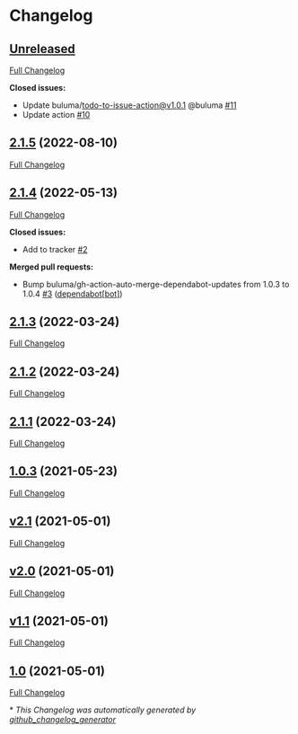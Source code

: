 # Changelog

## [Unreleased](https://github.com/buluma/ansible-role-repo_epel/tree/HEAD)

[Full Changelog](https://github.com/buluma/ansible-role-repo_epel/compare/2.1.5...HEAD)

**Closed issues:**

- Update buluma/todo-to-issue-action@v1.0.1 @buluma [\#11](https://github.com/buluma/ansible-role-repo_epel/issues/11)
- Update action [\#10](https://github.com/buluma/ansible-role-repo_epel/issues/10)

## [2.1.5](https://github.com/buluma/ansible-role-repo_epel/tree/2.1.5) (2022-08-10)

[Full Changelog](https://github.com/buluma/ansible-role-repo_epel/compare/2.1.4...2.1.5)

## [2.1.4](https://github.com/buluma/ansible-role-repo_epel/tree/2.1.4) (2022-05-13)

[Full Changelog](https://github.com/buluma/ansible-role-repo_epel/compare/2.1.3...2.1.4)

**Closed issues:**

- Add to tracker [\#2](https://github.com/buluma/ansible-role-repo_epel/issues/2)

**Merged pull requests:**

- Bump buluma/gh-action-auto-merge-dependabot-updates from 1.0.3 to 1.0.4 [\#3](https://github.com/buluma/ansible-role-repo_epel/pull/3) ([dependabot[bot]](https://github.com/apps/dependabot))

## [2.1.3](https://github.com/buluma/ansible-role-repo_epel/tree/2.1.3) (2022-03-24)

[Full Changelog](https://github.com/buluma/ansible-role-repo_epel/compare/2.1.2...2.1.3)

## [2.1.2](https://github.com/buluma/ansible-role-repo_epel/tree/2.1.2) (2022-03-24)

[Full Changelog](https://github.com/buluma/ansible-role-repo_epel/compare/2.1.1...2.1.2)

## [2.1.1](https://github.com/buluma/ansible-role-repo_epel/tree/2.1.1) (2022-03-24)

[Full Changelog](https://github.com/buluma/ansible-role-repo_epel/compare/1.0.3...2.1.1)

## [1.0.3](https://github.com/buluma/ansible-role-repo_epel/tree/1.0.3) (2021-05-23)

[Full Changelog](https://github.com/buluma/ansible-role-repo_epel/compare/v2.1...1.0.3)

## [v2.1](https://github.com/buluma/ansible-role-repo_epel/tree/v2.1) (2021-05-01)

[Full Changelog](https://github.com/buluma/ansible-role-repo_epel/compare/v2.0...v2.1)

## [v2.0](https://github.com/buluma/ansible-role-repo_epel/tree/v2.0) (2021-05-01)

[Full Changelog](https://github.com/buluma/ansible-role-repo_epel/compare/v1.1...v2.0)

## [v1.1](https://github.com/buluma/ansible-role-repo_epel/tree/v1.1) (2021-05-01)

[Full Changelog](https://github.com/buluma/ansible-role-repo_epel/compare/1.0...v1.1)

## [1.0](https://github.com/buluma/ansible-role-repo_epel/tree/1.0) (2021-05-01)

[Full Changelog](https://github.com/buluma/ansible-role-repo_epel/compare/e0a0085765c9d0e97aa8f1d10dc0d8bc3bbdd0fa...1.0)



\* *This Changelog was automatically generated by [github_changelog_generator](https://github.com/github-changelog-generator/github-changelog-generator)*
